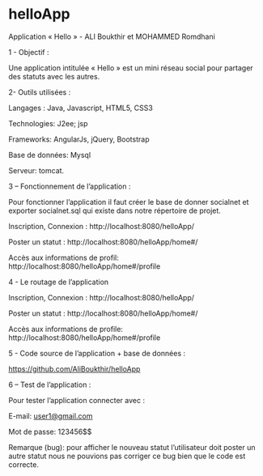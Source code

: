 # helloApp

Application « Hello » - ALI Boukthir et MOHAMMED Romdhani   

1 - Objectif :

Une application intitulée « Hello » est un mini réseau social pour partager des statuts avec les autres.

2- Outils utilisées :

Langages : Java, Javascript, HTML5, CSS3

Technologies: J2ee; jsp

Frameworks: AngularJs, jQuery, Bootstrap

Base de données: Mysql

Serveur: tomcat.

3 – Fonctionnement de l’application :

Pour fonctionner l’application il faut créer le base de donner socialnet et exporter socialnet.sql qui existe dans notre répertoire de projet.

Inscription, Connexion : http://localhost:8080/helloApp/

Poster un statut : http://localhost:8080/helloApp/home#/

Accès aux informations de profil: http://localhost:8080/helloApp/home#/profile

4 - Le routage de l’application

Inscription, Connexion : http://localhost:8080/helloApp/

Poster un statut : http://localhost:8080/helloApp/home#/

Accès aux informations de profile: http://localhost:8080/helloApp/home#/profile


5 - Code source de l’application + base de données :

https://github.com/AliBoukthir/helloApp

6 – Test de l’application :

Pour tester l’application connecter avec :

E-mail: user1@gmail.com

Mot de passe: 123456$$


Remarque (bug): pour afficher le nouveau statut l’utilisateur doit poster un autre statut nous ne pouvions pas corriger ce bug bien que le code est correcte. 
